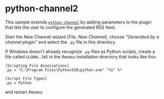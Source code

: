 # python-channel2

This sample extends [`python-channel`](../python-channel/) by adding parameters to the plugin that lets the user to configure the generated RSS feed.

Start the New Channel wizard (*File, New Channel*), choose *"Generated by a channel plugin"* and select the `.py` file in this directory.

If Windows doesn't already recognize `.py` files as Python scripts, create a file called `GLOBAL.INI` in the Awasu installation directory that looks like this:
```
[Scripting File Associations]
.py = "C:\Program Files\Python310\python.exe" "%1" %*

[Script File Types]
.py = Python
```
and restart Awasu.
